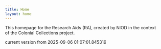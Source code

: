 ```yaml
---
title: Home
layout: home
---
```


This homepage for the Research Aids (RA), created by NIOD in the context of the Colonial Collections project. 


current version from 2025-09-06 01:07:01.845319